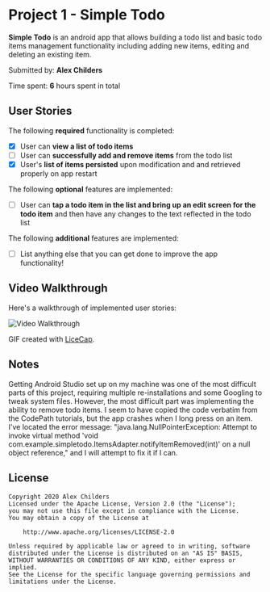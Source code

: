# Project 1 - **Simple Todo**

**Simple Todo** is an android app that allows building a todo list and basic todo items management functionality including adding new items, editing and deleting an existing item.

Submitted by: **Alex Childers**

Time spent: **6** hours spent in total

## User Stories

The following **required** functionality is completed:

* [x] User can **view a list of todo items**
* [ ] User can **successfully add and remove items** from the todo list
* [x] User's **list of items persisted** upon modification and and retrieved properly on app restart

The following **optional** features are implemented:

* [ ] User can **tap a todo item in the list and bring up an edit screen for the todo item** and then have any changes to the text reflected in the todo list

The following **additional** features are implemented:

* [ ] List anything else that you can get done to improve the app functionality!

## Video Walkthrough

Here's a walkthrough of implemented user stories:

<img src='http://i.imgur.com/link/to/your/gif/file.gif' title='Video Walkthrough' width='' alt='Video Walkthrough' />

GIF created with [LiceCap](http://www.cockos.com/licecap/).

## Notes

Getting Android Studio set up on my machine was one of the most difficult parts of this project, 
requiring multiple re-installations and some Googling to tweak system files. However, the most 
difficult part was implementing the ability to remove todo items. I seem to have copied the code 
verbatim from the CodePath tutorials, but the app crashes when I long press on an item. I've located 
the error message: "java.lang.NullPointerException: Attempt to invoke virtual method 'void com.example.simpletodo.ItemsAdapter.notifyItemRemoved(int)' on a null object reference," 
and I will attempt to fix it if I can. 

## License

    Copyright 2020 Alex Childers
    Licensed under the Apache License, Version 2.0 (the "License");
    you may not use this file except in compliance with the License.
    You may obtain a copy of the License at

        http://www.apache.org/licenses/LICENSE-2.0

    Unless required by applicable law or agreed to in writing, software
    distributed under the License is distributed on an "AS IS" BASIS,
    WITHOUT WARRANTIES OR CONDITIONS OF ANY KIND, either express or implied.
    See the License for the specific language governing permissions and
    limitations under the License.

